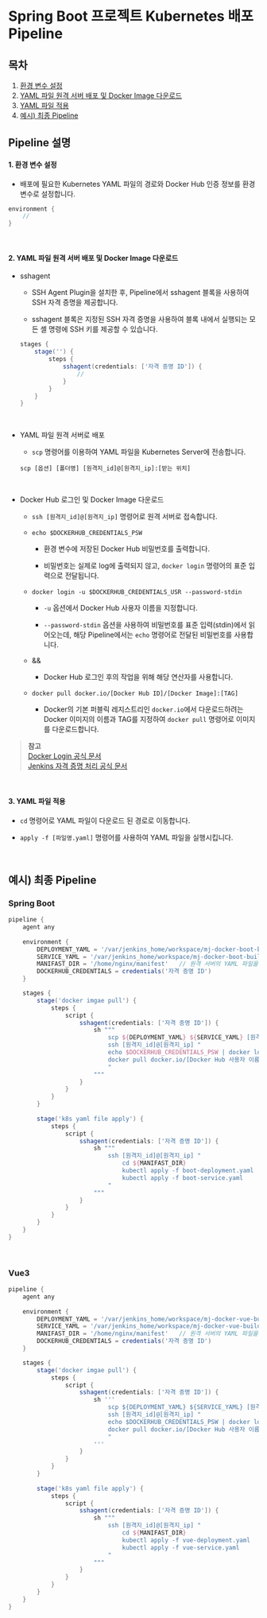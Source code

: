 # Spring Boot 프로젝트 Kubernetes 배포 Pipeline

## 목차

1. [환경 변수 설정](#1-환경-변수-설정)
2. [YAML 파일 원격 서버 배포 및 Docker Image 다운로드](#2-yaml-파일-원격-서버-배포-및-docker-image-다운로드)
3. [YAML 파일 적용](#3-yaml-파일-적용)
4. [예시) 최종 Pipeline](#예시-최종-pipeline)

## Pipeline 설명

#### 1. 환경 변수 설정

- 배포에 필요한 Kubernetes YAML 파일의 경로와 Docker Hub 인증 정보를 환경 변수로 설정합니다.

```groovy
environment {
    //
}
```

<br/>

#### 2. YAML 파일 원격 서버 배포 및 Docker Image 다운로드

- sshagent

    - SSH Agent Plugin을 설치한 후, Pipeline에서 sshagent 블록을 사용하여 SSH 자격 증명을 제공합니다.

    - sshagent 블록은 지정된 SSH 자격 증명을 사용하여 블록 내에서 실행되는 모든 셸 명령에 SSH 키를 제공할 수 있습니다.

    ```groovy
    stages {
        stage('') {
            steps {
                sshagent(credentials: ['자격 증명 ID']) {
                    //
                }
            }
        }
    }
    ```
<br/>

- YAML 파일 원격 서버로 배포

    - `scp` 명령어를 이용하여 YAML 파일을 Kubernetes Server에 전송합니다.

    ```
    scp [옵션] [폴더명] [원격지_id]@[원격지_ip]:[받는 위치]
    ```
<br/>

- Docker Hub 로그인 및 Docker Image 다운로드

    - `ssh [원격지_id]@[원격지_ip]` 명령어로 원격 서버로 접속합니다.

    - `echo $DOCKERHUB_CREDENTIALS_PSW`

        - 환경 변수에 저장된 Docker Hub 비밀번호를 출력합니다.

        - 비밀번호는 실제로 log에 출력되지 않고, `docker login` 명령어의 표준 입력으로 전달됩니다.

    - `docker login -u $DOCKERHUB_CREDENTIALS_USR --password-stdin`

        - `-u` 옵션에서 Docker Hub 사용자 이름을 지정합니다.

        - `--password-stdin` 옵션을 사용하여 비밀번호를 표준 입력(stdin)에서 읽어오는데, 해당 Pipeline에서는 `echo` 명령어로 전달된 비밀번호를 사용합니다.

    - &&
        
        - Docker Hub 로그인 후의 작업을 위해 해당 연산자를 사용합니다.

    - `docker pull docker.io/[Docker Hub ID]/[Docker Image]:[TAG]`

        - Docker의 기본 퍼블릭 레지스트리인 `docker.io`에서 다운로드하려는 Docker 이미지의 이름과 TAG를 지정하여 `docker pull` 명령어로 이미지를 다운로드합니다.

>**참고** <br/>
>[Docker Login 공식 문서](https://docs.docker.com/reference/cli/docker/login) <br/>
>[Jenkins 자격 증명 처리 공식 문서](https://www.jenkins.io/doc/book/pipeline/jenkinsfile/#usernames-and-passwords)

<br/>

#### 3. YAML 파일 적용

- `cd` 명령어로 YAML 파일이 다운로드 된 경로로 이동합니다.

- `apply -f [파일명.yaml]` 명령어를 사용하여 YAML 파일을 실행시킵니다.

<br/>

## 예시) 최종 Pipeline

### Spring Boot

```groovy
pipeline {
    agent any
    
    environment {
        DEPLOYMENT_YAML = '/var/jenkins_home/workspace/mj-docker-boot-build/backend/k8s/boot-deployment.yaml'   // Jenkins Server의 YAML 파일 경로
        SERVICE_YAML = '/var/jenkins_home/workspace/mj-docker-boot-build/backend/k8s/boot-service.yaml'         // Jenkins Server의 YAML 파일 경로
        MANIFAST_DIR = '/home/nginx/manifest'   // 원격 서버의 YAML 파일을 배포할 폴더 경로
        DOCKERHUB_CREDENTIALS = credentials('자격 증명 ID')
    }

    stages {
        stage('docker imgae pull') {
            steps {
                script {
                    sshagent(credentials: ['자격 증명 ID']) {
                        sh """
                            scp ${DEPLOYMENT_YAML} ${SERVICE_YAML} [원격지_id]@[원격지_ip]:${MANIFAST_DIR}
                            ssh [원격지_id]@[원격지_ip] "
                            echo $DOCKERHUB_CREDENTIALS_PSW | docker login -u $DOCKERHUB_CREDENTIALS_USR --password-stdin &&
                            docker pull docker.io/[Docker Hub 사용자 이름]/[Docker Image]:[TAG]
                            "
                        """
                    }
                }
            }
        }
        
        stage('k8s yaml file apply') {
            steps {
                script {
                    sshagent(credentials: ['자격 증명 ID']) {
                        sh """
                            ssh [원격지_id]@[원격지_ip] "
                                cd ${MANIFAST_DIR}
                                kubectl apply -f boot-deployment.yaml
                                kubectl apply -f boot-service.yaml
                            "
                        """
                    }
                }
            }
        }
    }
}
```

<br/>

### Vue3

```groovy
pipeline {
    agent any
    
    environment {
        DEPLOYMENT_YAML = '/var/jenkins_home/workspace/mj-docker-vue-build/frontend/k8s/vue-deployment.yaml'    // Jenkins Server의 YAML 파일 경로
        SERVICE_YAML = '/var/jenkins_home/workspace/mj-docker-vue-build/frontend/k8s/vue-service.yaml'          // Jenkins Server의 YAML 파일 경로
        MANIFAST_DIR = '/home/nginx/manifest'   // 원격 서버의 YAML 파일을 배포할 폴더 경로
        DOCKERHUB_CREDENTIALS = credentials('자격 증명 ID')
    }

    stages {
        stage('docker imgae pull') {
            steps {
                script {
                    sshagent(credentials: ['자격 증명 ID']) {
                        sh '''
                            scp ${DEPLOYMENT_YAML} ${SERVICE_YAML} [원격지_id]@[원격지_ip]:${MANIFAST_DIR} 
                            ssh [원격지_id]@[원격지_ip] "
                            echo $DOCKERHUB_CREDENTIALS_PSW | docker login -u $DOCKERHUB_CREDENTIALS_USR --password-stdin &&
                            docker pull docker.io/[Docker Hub 사용자 이름]/[Docker Image]:[TAG]
                            "
                        '''
                    }
                }
            }
        }
        
        stage('k8s yaml file apply') {
            steps {
                script {
                    sshagent(credentials: ['자격 증명 ID']) {
                        sh """
                            ssh [원격지_id]@[원격지_ip] "
                                cd ${MANIFAST_DIR}
                                kubectl apply -f vue-deployment.yaml
                                kubectl apply -f vue-service.yaml
                            "
                        """
                    }
                }
            }
        }
    }
}
```
